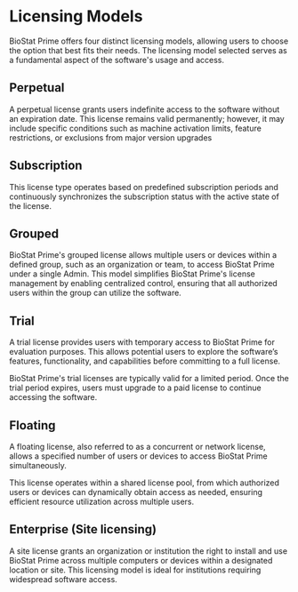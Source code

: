 # Licensing Models
BioStat Prime offers four distinct licensing models, allowing users to choose the option that best fits their needs. The licensing model selected serves as a fundamental aspect of the software's usage and access.

## Perpetual
A perpetual license grants users indefinite access to the software without an expiration date. This license remains valid permanently; however, it may include specific conditions such as machine activation limits, feature restrictions, or exclusions from major version upgrades

## Subscription
This license type operates based on predefined subscription periods and continuously synchronizes the subscription status with the active state of the license.

## Grouped
BioStat Prime's grouped license allows multiple users or devices within a defined group, such as an organization or team, to access BioStat Prime under a single Admin. This model simplifies BioStat Prime's license management by enabling centralized control, ensuring that all authorized users within the group can utilize the software.

## Trial
A trial license provides users with temporary access to BioStat Prime for evaluation purposes. This allows potential users to explore the software’s features, functionality, and capabilities before committing to a full license.

BioStat Prime's trial licenses are typically valid for a limited period. Once the trial period expires, users must upgrade to a paid license to continue accessing the software.

## Floating
A floating license, also referred to as a concurrent or network license, allows a specified number of users or devices to access BioStat Prime simultaneously.

This license operates within a shared license pool, from which authorized users or devices can dynamically obtain access as needed, ensuring efficient resource utilization across multiple users.

## Enterprise (Site licensing)
A site license grants an organization or institution the right to install and use BioStat Prime across multiple computers or devices within a designated location or site. This licensing model is ideal for institutions requiring widespread software access.


